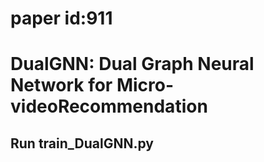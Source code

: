 # paper id:911

# DualGNN: Dual Graph Neural Network for Micro-videoRecommendation

## Run train_DualGNN.py
